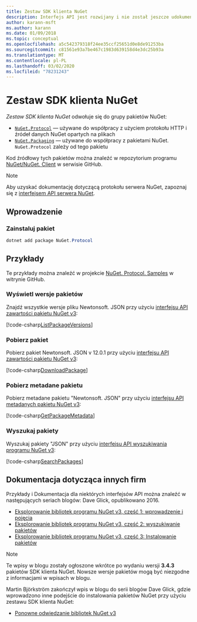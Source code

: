```yaml
---
title: Zestaw SDK klienta NuGet
description: Interfejs API jest rozwijany i nie został jeszcze udokumentowany, ale przykłady są dostępne w blogu Dave Glick.
author: karann-msft
ms.author: karann
ms.date: 01/09/2018
ms.topic: conceptual
ms.openlocfilehash: a5c542379318f24ee35ccf25651d0e8de91253ba
ms.sourcegitcommit: c81561e93a7be467c1983d639158d4e3dc25b93a
ms.translationtype: MT
ms.contentlocale: pl-PL
ms.lasthandoff: 03/02/2020
ms.locfileid: "78231243"
---
```

# <a name="nuget-client-sdk"></a>Zestaw SDK klienta NuGet

*Zestaw SDK klienta NuGet* odwołuje się do grupy pakietów NuGet:

* [`NuGet.Protocol`](https://www.nuget.org/packages/NuGet.Protocol) — używane do współpracy z użyciem protokołu HTTP i źródeł danych NuGet opartych na plikach
* [`NuGet.Packaging`](https://www.nuget.org/packages/NuGet.Packaging) — używane do współpracy z pakietami NuGet. `NuGet.Protocol` zależy od tego pakietu

Kod źródłowy tych pakietów można znaleźć w repozytorium programu [NuGet/NuGet. Client](https://github.com/NuGet/NuGet.Client) w serwisie GitHub.

> [!Note]
> Aby uzyskać dokumentację dotyczącą protokołu serwera NuGet, zapoznaj się z [interfejsem API serwera NuGet](~/api/overview.md).

## <a name="getting-started"></a>Wprowadzenie

### <a name="install-the-package"></a>Zainstaluj pakiet

```ps1
dotnet add package NuGet.Protocol
```

## <a name="examples"></a>Przykłady

Te przykłady można znaleźć w projekcie [NuGet. Protocol. Samples](https://github.com/NuGet/Samples/tree/master/NuGetProtocolSamples) w witrynie GitHub.

### <a name="list-package-versions"></a>Wyświetl wersje pakietów

Znajdź wszystkie wersje pliku Newtonsoft. JSON przy użyciu [interfejsu API zawartości pakietu NuGet v3](../api/package-base-address-resource.md#enumerate-package-versions):

[!code-csharp[ListPackageVersions](~/../nuget-samples/NuGetProtocolSamples/Program.cs?name=ListPackageVersions)]

### <a name="download-a-package"></a>Pobierz pakiet

Pobierz pakiet Newtonsoft. JSON v 12.0.1 przy użyciu [interfejsu API zawartości pakietu NuGet v3](../api/package-base-address-resource.md):

[!code-csharp[DownloadPackage](~/../nuget-samples/NuGetProtocolSamples/Program.cs?name=DownloadPackage)]

### <a name="get-package-metadata"></a>Pobierz metadane pakietu

Pobierz metadane pakietu "Newtonsoft. JSON" przy użyciu [interfejsu API metadanych pakietu NuGet v3](../api/registration-base-url-resource.md):

[!code-csharp[GetPackageMetadata](~/../nuget-samples/NuGetProtocolSamples/Program.cs?name=GetPackageMetadata)]

### <a name="search-packages"></a>Wyszukaj pakiety

Wyszukaj pakiety "JSON" przy użyciu [interfejsu API wyszukiwania programu NuGet v3](../api/search-query-service-resource.md):

[!code-csharp[SearchPackages](~/../nuget-samples/NuGetProtocolSamples/Program.cs?name=SearchPackages)]

## <a name="third-party-documentation"></a>Dokumentacja dotycząca innych firm

Przykłady i Dokumentacja dla niektórych interfejsów API można znaleźć w następujących seriach blogów: Dave Glick, opublikowano 2016.

- [Eksplorowanie bibliotek programu NuGet v3, część 1: wprowadzenie i pojęcia](http://daveaglick.com/posts/exploring-the-nuget-v3-libraries-part-1)
- [Eksplorowanie bibliotek programu NuGet v3, część 2: wyszukiwanie pakietów](http://daveaglick.com/posts/exploring-the-nuget-v3-libraries-part-2)
- [Eksplorowanie bibliotek programu NuGet v3, część 3: Instalowanie pakietów](http://daveaglick.com/posts/exploring-the-nuget-v3-libraries-part-3)

> [!Note]
> Te wpisy w blogu zostały ogłoszone wkrótce po wydaniu wersji **3.4.3** pakietów SDK klienta NuGet.
> Nowsze wersje pakietów mogą być niezgodne z informacjami w wpisach w blogu.

Martin Björkström zakończył wpis w blogu do serii blogów Dave Glick, gdzie wprowadzono inne podejście do instalowania pakietów NuGet przy użyciu zestawu SDK klienta NuGet:

- [Ponowne odwiedzanie bibliotek NuGet v3](https://martinbjorkstrom.com/posts/2018-09-19-revisiting-nuget-client-libraries)
